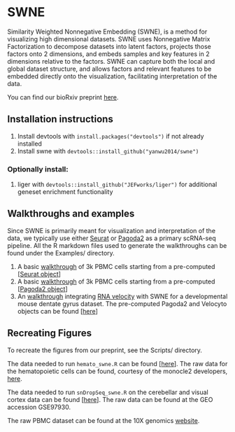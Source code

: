 # SWNE
Similarity Weighted Nonnegative Embedding (SWNE), is a method for visualizing high dimensional datasets.
SWNE uses Nonnegative Matrix Factorization to decompose datasets into latent factors, projects
those factors onto 2 dimensions, and embeds samples and key features in 2 dimensions relative to the
factors. SWNE can capture both the local and global dataset structure, and allows
factors and relevant features to be embedded directly onto the visualization, facilitating interpretation
of the data.

You can find our bioRxiv preprint [here](https://www.biorxiv.org/content/early/2018/03/05/276261.1).

## Installation instructions

1. Install devtools with `install.packages("devtools")` if not already installed
2. Install swne with `devtools::install_github("yanwu2014/swne")`

### Optionally install:
1. liger with `devtools::install_github("JEFworks/liger")` for additional geneset enrichment functionality

## Walkthroughs and examples
Since SWNE is primarily meant for visualization and interpretation of the data, we typically use either [Seurat](http://satijalab.org/seurat/) or [Pagoda2](https://github.com/hms-dbmi/pagoda2) as a primary scRNA-seq pipeline. All the R markdown files used to generate the walkthroughs can be found under the Examples/ directory.

1. A basic [walkthrough](https://yanwu2014.github.io/swne/Examples/pbmc3k_swne_seurat.html) of 3k PBMC cells starting from a pre-computed [<a href="ftp://genome-miner.ucsd.edu/swne_files/pbmc3k_seurat.Robj">Seurat object</a>]
2. A basic [walkthrough](https://yanwu2014.github.io/swne/Examples/pbmc3k_swne_pagoda2.html) of 3k PBMC cells starting from a pre-computed [<a href="ftp://genome-miner.ucsd.edu/swne_files/pbmc3k_pagoda2.Robj">Pagoda2 object</a>]
3. An [walkthrough](https://yanwu2014.github.io/swne/Examples/dentate_gyrus_swne_velocyto.html) integrating [RNA velocity](https://www.biorxiv.org/content/early/2017/10/19/206052) with SWNE for a developmental mouse dentate gyrus dataset. The pre-computed Pagoda2 and Velocyto objects can be found [<a href="ftp://genome-miner.ucsd.edu/swne_files/dentate_gyrus.p2.velocyto.RData.gz">here</a>]

## Recreating Figures
To recreate the figures from our preprint, see the Scripts/ directory. 

The data needed to run `hemato_swne.R` can be found [<a href="ftp://genome-miner.ucsd.edu/swne_files/hemato_data.tar.gz">here</a>]. The raw data for the hematopoietic cells can be found, courtesy of the monocle2 developers, [here](http://www.gs.washington.edu/~xqiu/proj2/RGE_analysis_data.tar.gz).

The data needed to run `snDropSeq_swne.R` on the cerebellar and visual cortex data can be found [<a href="ftp://genome-miner.ucsd.edu/swne_files/neuronal_data.tar.gz">here</a>]. The raw data can be found at the GEO accession GSE97930.

The raw PBMC dataset can be found at the 10X genomics [website](https://support.10xgenomics.com/single-cell-gene-expression/datasets/1.1.0/pbmc3k).
